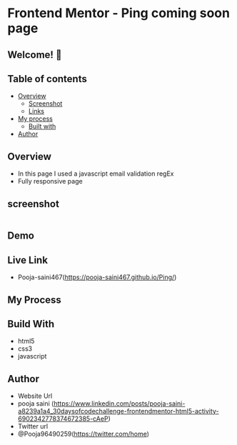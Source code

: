 # Frontend Mentor - Ping coming soon page

## Welcome! 👋

## Table of contents

- [Overview](#overview)
  - [Screenshot](#screenshot)
  - [Links](#links)
- [My process](#my-process)
  - [Built with](#built-with)
- [Author](#author)

## Overview 
- In this page I used a javascript email validation regEx
- Fully responsive page

## screenshot
<img src="">

## Demo



## Live Link
- Pooja-saini467(https://pooja-saini467.github.io/Ping/)


## My Process
## Build With
- html5
- css3
- javascript

## Author
- Website Url
- pooja saini (https://www.linkedin.com/posts/pooja-saini-a8239a1a4_30daysofcodechallenge-frontendmentor-html5-activity-6902342778374672385-cAeP)
- Twitter url
- @Pooja96490259(https://twitter.com/home)

